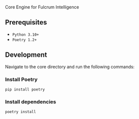 Core Engine for Fulcrum Intelligence

## Prerequisites

- `Python 3.10+`
- `Poetry 1.2+`

## Development
Navigate to the core directory and run the following commands:
### Install Poetry

```shell
pip install poetry
```

### Install dependencies

```shell
poetry install
```
